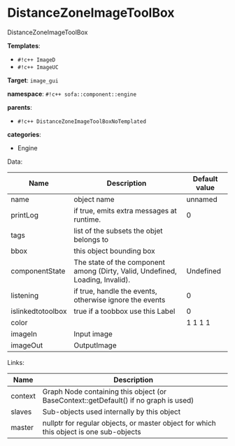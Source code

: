 # DistanceZoneImageToolBox

DistanceZoneImageToolBox


__Templates__:

- `#!c++ ImageD`
- `#!c++ ImageUC`

__Target__: `image_gui`

__namespace__: `#!c++ sofa::component::engine`

__parents__: 

- `#!c++ DistanceZoneImageToolBoxNoTemplated`

__categories__: 

- Engine

Data: 

<table>
<thead>
    <tr>
        <th>Name</th>
        <th>Description</th>
        <th>Default value</th>
    </tr>
</thead>
<tbody>
	<tr>
		<td>name</td>
		<td>
object name
</td>
		<td>unnamed</td>
	</tr>
	<tr>
		<td>printLog</td>
		<td>
if true, emits extra messages at runtime.
</td>
		<td>0</td>
	</tr>
	<tr>
		<td>tags</td>
		<td>
list of the subsets the objet belongs to
</td>
		<td></td>
	</tr>
	<tr>
		<td>bbox</td>
		<td>
this object bounding box
</td>
		<td></td>
	</tr>
	<tr>
		<td>componentState</td>
		<td>
The state of the component among (Dirty, Valid, Undefined, Loading, Invalid).
</td>
		<td>Undefined</td>
	</tr>
	<tr>
		<td>listening</td>
		<td>
if true, handle the events, otherwise ignore the events
</td>
		<td>0</td>
	</tr>
	<tr>
		<td>islinkedtotoolbox</td>
		<td>
true if a toobbox use this Label
</td>
		<td>0</td>
	</tr>
	<tr>
		<td>color</td>
		<td>

</td>
		<td>1 1 1 1</td>
	</tr>
	<tr>
		<td>imageIn</td>
		<td>
Input image
</td>
		<td></td>
	</tr>
	<tr>
		<td>imageOut</td>
		<td>
OutputImage
</td>
		<td></td>
	</tr>

</tbody>
</table>

Links: 

| Name | Description |
| ---- | ----------- |
|context|Graph Node containing this object (or BaseContext::getDefault() if no graph is used)|
|slaves|Sub-objects used internally by this object|
|master|nullptr for regular objects, or master object for which this object is one sub-objects|



